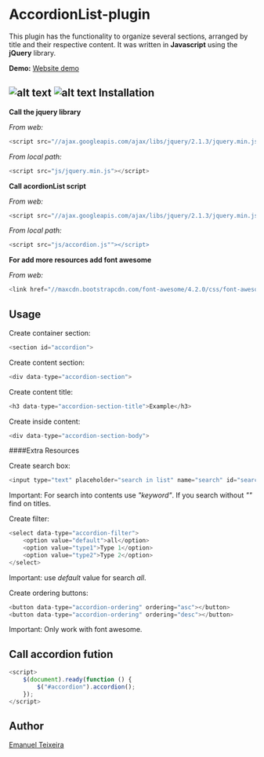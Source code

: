 AccordionList-plugin
====================
This plugin has the functionality to organize several sections, arranged by title and their respective content. It was written in **Javascript** using the **jQuery** library.

**Demo:** [Website demo](http://emanuelteixeira.16mb.com/plugin/demo/)

![alt text](http://emanuelteixeira.16mb.com/plugin/img/list.png "Logo Title Text 1")
![alt text](http://emanuelteixeira.16mb.com/plugin/img/list-open.png "Logo Title Text 1")
Installation
-------------
**Call the jquery library**

*From web:*
```javascript
<script src="//ajax.googleapis.com/ajax/libs/jquery/2.1.3/jquery.min.js"></script>
```
*From local path:*
```javascript
<script src="js/jquery.min.js"></script>
```

**Call acordionList script**

*From web:*
```javascript
<script src="//ajax.googleapis.com/ajax/libs/jquery/2.1.3/jquery.min.js"></script>
```
*From local path:*
```javascript
<script src="js/accordion.js""></script>
```

**For add more resources add font awesome** 

*From web:*
```javascript
<link href="//maxcdn.bootstrapcdn.com/font-awesome/4.2.0/css/font-awesome.min.css" rel="stylesheet">
```

Usage
-------
Create container section:
```javascript
<section id="accordion">
```

Create content section:
```javascript
<div data-type="accordion-section">
```
Create content title:
```javascript
<h3 data-type="accordion-section-title">Example</h3>
```
Create inside content:
```javascript
<div data-type="accordion-section-body">
```

####Extra Resources

Create search box:
```javascript
<input type="text" placeholder="search in list" name="search" id="search" data-type="accordion-search">
```
Important: For search into contents use *"keyword"*. If you search without *""* find on titles.

Create filter:
```javascript
<select data-type="accordion-filter">
    <option value="default">all</option>
    <option value="type1">Type 1</option>
    <option value="type2">Type 2</option>
</select>
```
Important: use *default* value for search *all*.

Create ordering buttons:
```javascript
<button data-type="accordion-ordering" ordering="asc"></button>
<button data-type="accordion-ordering" ordering="desc"></button>
```
Important: Only work with font awesome.

Call accordion fution
---------------------
```javascript
<script>
    $(document).ready(function () {
        $("#accordion").accordion();
    });
</script>
```

Author
------
[Emanuel Teixeira](https://github.com/emanuelteixeira11)
